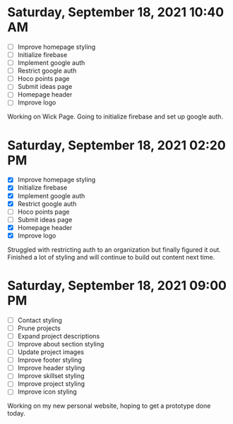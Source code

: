 # Saturday, September 18, 2021 10:40 AM
- [ ] Improve homepage styling
- [ ] Initialize firebase
- [ ] Implement google auth
- [ ] Restrict google auth
- [ ] Hoco points page
- [ ] Submit ideas page
- [ ] Homepage header
- [ ] Improve logo

Working on Wick Page. Going to initialize firebase and set up google auth.

# Saturday, September 18, 2021 02:20 PM
- [X] Improve homepage styling
- [X] Initialize firebase
- [X] Implement google auth
- [X] Restrict google auth
- [ ] Hoco points page
- [ ] Submit ideas page
- [X] Homepage header
- [X] Improve logo

Struggled with restricting auth to an organization but finally figured it out.
Finished a lot of styling and will continue to build out content next time.

# Saturday, September 18, 2021 09:00 PM
- [ ] Contact styling
- [ ] Prune projects
- [ ] Expand project descriptions
- [ ] Improve about section styling
- [ ] Update project images
- [ ] Improve footer styling
- [ ] Improve header styling
- [ ] Improve skillset styling
- [ ] Improve project styling
- [ ] Improve icon styling

Working on my new personal website, hoping to get a prototype done today.
